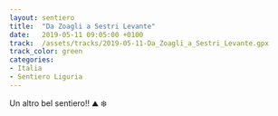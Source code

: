 ```yaml
---
layout: sentiero
title:  "Da Zoagli a Sestri Levante"
date:   2019-05-11 09:05:00 +0100
track:  /assets/tracks/2019-05-11-Da_Zoagli_a_Sestri_Levante.gpx
track_color: green
categories:
- Italia
- Sentiero Liguria
---
```


Un altro bel sentiero!! :mountain: :snowflake: